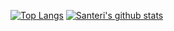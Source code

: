 [![Top Langs](https://github-readme-stats.vercel.app/api/top-langs/?username=saneDG&theme=onedark)](https://github.com/anuraghazra/github-readme-stats)
[![Santeri's github stats](https://github-readme-stats.vercel.app/api?username=saneDG&show_icons=true&theme=onedark)](https://github.com/anuraghazra/github-readme-stats)
